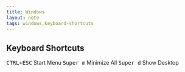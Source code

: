 ```yaml
---
title: Windows
layout: note
tags: windows,keyboard-shortcuts
---
```


## Keyboard Shortcuts

<kbd>CTRL+ESC</kbd>  Start Menu
<kbd>Super m</kbd> Minimize All
<kbd>Super d</kbd> Show Desktop
